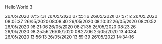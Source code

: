 Hello World 3


 
26/05/2020 07:51:31
26/05/2020 07:55:16
26/05/2020 07:57:12
26/05/2020 08:05:37
26/05/2020 08:08:40
26/05/2020 08:10:32
26/05/2020 08:20:52
26/05/2020 08:21:06
26/05/2020 08:21:35
26/05/2020 08:23:26
26/05/2020 08:25:56
26/05/2020 08:27:06
26/05/2020 13:40:34
26/05/2020 13:56:13
26/05/2020 13:59:39
26/05/2020 14:34:36
